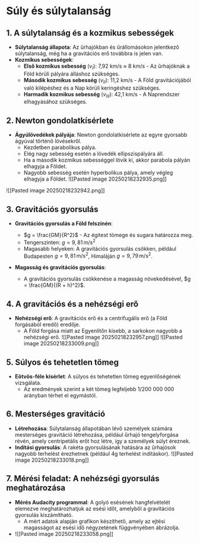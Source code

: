 # Súly és súlytalanság

## 1. A súlytalanság és a kozmikus sebességek

- **Súlytalanság állapota**: Az űrhajókban és űrállomásokon jelentkező súlytalanság, még ha a gravitációs erő továbbra is jelen van.
- **Kozmikus sebességek**:
  - **Első kozmikus sebesség** ($v_I$): 7,92 km/s ≈ 8 km/s - Az űrhajóknak a Föld körüli pályára álláshoz szükséges.
  - **Második kozmikus sebesség** ($v_{II}$): 11,2 km/s - A Föld gravitációjából való kilépéshez és a Nap körüli keringéshez szükséges.
  - **Harmadik kozmikus sebesség** ($v_{III}$): 42,1 km/s - A Naprendszer elhagyásához szükséges.
  
## 2. Newton gondolatkísérlete

- **Ágyúlövedékek pályája**: Newton gondolatkísérlete az egyre gyorsabb ágyúval történő lövésekről.
  - Kezdetben parabolikus pálya.
  - Elég nagy sebesség esetén a lövedék ellipszispályára áll.
  - Ha a második kozmikus sebességgel lövik ki, akkor parabola pályán elhagyja a Földet.
  - Nagyobb sebesség esetén hyperbolikus pálya, amely végleg elhagyja a Földet.
![[Pasted image 20250218232935.png]]

![[Pasted image 20250218232942.png]]
## 3. Gravitációs gyorsulás

- **Gravitációs gyorsulás a Föld felszínén**:
  - $g = \frac{GM}{R^2}$ - Az égitest tömege és sugara határozza meg.
  - Tengerszinten: $g = 9,81 \, \text{m/s}^2$
  - Magasabb helyeken: A gravitációs gyorsulás csökken, például Budapesten $g = 9,81 \, \text{m/s}^2$, Himaláján $g = 9,79 \, \text{m/s}^2$.

- **Magasság és gravitációs gyorsulás**: 
  - A gravitációs gyorsulás csökkenése a magasság növekedésével, $g = \frac{GM}{(R + h)^2}$.

## 4. A gravitációs és a nehézségi erő

- **Nehézségi erő**: A gravitációs erő és a centrifugális erő (a Föld forgásából eredő) eredője.
  - A Föld forgása miatt az Egyenlítőn kisebb, a sarkokon nagyobb a nehézségi erő.
  ![[Pasted image 20250218232957.png]]
![[Pasted image 20250218233009.png]]
## 5. Súlyos és tehetetlen tömeg

- **Eötvös-féle kísérlet**: A súlyos és tehetetlen tömeg egyenlőségének vizsgálata.
  - Az eredmények szerint a két tömeg legfeljebb 1/200 000 000 arányban térhet el egymástól.

## 6. Mesterséges gravitáció

- **Létrehozása**: Súlytalanság állapotában lévő személyek számára mesterséges gravitáció létrehozása, például űrhajó tengelyforgása révén, amely centripetális erőt hoz létre, így a személyek súlyt éreznek.
- **Indítási gyorsulás**: A rakéta gyorsulásának hatására az űrhajósok nagyobb terhelést érezhetnek (például 4g terhelést indításkor).
![[Pasted image 20250218233018.png]]
## 7. Mérési feladat: A nehézségi gyorsulás meghatározása

- **Mérés Audacity programmal**: A golyó esésének hangfelvételét elemezve meghatározhatjuk az esési időt, amelyből a gravitációs gyorsulás kiszámítható.
  - A mért adatok alapján grafikon készíthető, amely az ejtési magasságot az esési idő négyzetének függvényében ábrázolja.
- ![[Pasted image 20250218233058.png]]